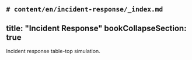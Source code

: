 ```# content/en/incident-response/_index.md```
---
title: "Incident Response"
bookCollapseSection: true
---

Incident response table-top simulation.

